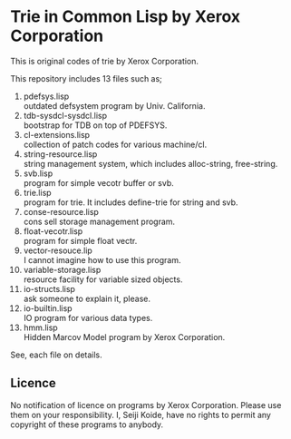 Trie in Common Lisp by Xerox Corporation
========================================

This is original codes of trie by Xerox Corporation.


This repository includes 13 files such as;  
1. pdefsys.lisp  
   outdated defsystem program by Univ. California.  
2. tdb-sysdcl-sysdcl.lisp  
   bootstrap for TDB on top of PDEFSYS.  
3. cl-extensions.lisp  
   collection of patch codes for various machine/cl.  
4. string-resource.lisp  
   string management system, which includes alloc-string, free-string.  
5. svb.lisp  
   program for simple vecotr buffer or svb.  
6. trie.lisp  
   program for trie. It includes define-trie for string and svb.  
7. conse-resource.lisp  
   cons sell storage management program.  
8. float-vecotr.lisp  
   program for simple float vectr.  
9. vector-resouce.lip  
   I cannot imagine how to use this program.  
10. variable-storage.lisp  
   resource facility for variable sized objects.  
11. io-structs.lisp  
   ask someone to explain it, please.  
12. io-builtin.lisp  
   IO program for various data types.  
13. hmm.lisp  
   Hidden Marcov Model program by Xerox Corporation.  


See, each file on details.


Licence
------- 
No notification of licence on programs by Xerox Corporation. 
Please use them on your responsibility.
I, Seiji Koide, have no rights to permit any copyright of these programs to anybody.


